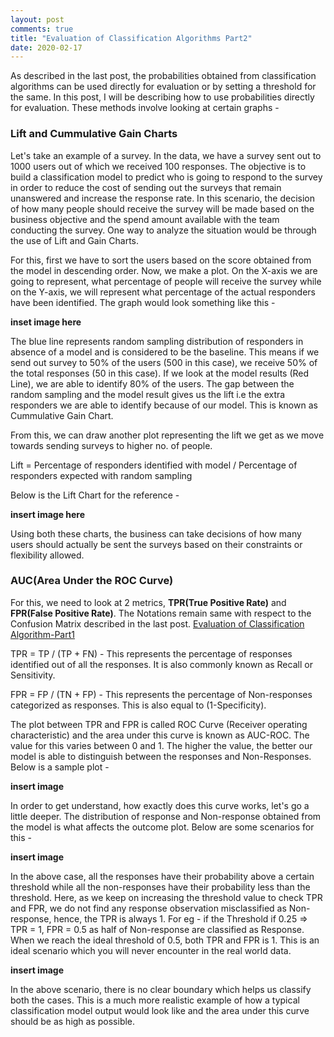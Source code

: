```yaml
---
layout: post
comments: true
title: "Evaluation of Classification Algorithms Part2"
date: 2020-02-17
---
```


As described in the last post, the probabilities obtained from classification algorithms can be used directly for evaluation or by setting a threshold for the same. In this post, I will be describing how to use probabilities directly for evaluation. These methods involve looking at certain graphs - 

### Lift and Cummulative Gain Charts

Let's take an example of a survey. In the data, we have a survey sent out to 1000 users out of which we received 100 responses. The objective is to build a classification model to predict who is going to respond to the survey in order to reduce the cost of sending out the surveys that remain unanswered and increase the response rate. In this scenario, the decision of how many people should receive the survey will be made based on the business objective and the spend amount available with the team conducting the survey. One way to analyze the situation would be through the use of Lift and Gain Charts.

For this, first we have to sort the users based on the score obtained from the model in descending order. Now, we make a plot.
On the X-axis we are going to represent, what percentage of people will receive the survey while on the Y-axis, we will represent what percentage of the actual responders have been identified. The graph would look something like this - 

**inset image here**

The blue line represents random sampling distribution of responders in absence of a model and is considered to be the baseline. This means if we send out survey to 50% of the users (500 in this case), we receive 50% of the total responses (50 in this case). If we look at the model results (Red Line), we are able to identify 80% of the users. The gap between the random sampling and the model result gives us the lift i.e the extra responders we are able to identify because of our model. This is known as Cummulative Gain Chart.

From this, we can draw another plot representing the lift we get as we move towards sending surveys to higher no. of people.

Lift = Percentage of responders identified with model / Percentage of responders expected with random sampling

Below is the Lift Chart for the reference - 

**insert image here**

Using both these charts, the business can take decisions of how many users should actually be sent the surveys based on their constraints or flexibility allowed.

### AUC(Area Under the ROC Curve)

For this, we need to look at 2 metrics, **TPR(True Positive Rate)** and **FPR(False Positive Rate)**. The Notations remain same with respect to the Confusion Matrix described in the last post. [Evaluation of Classification Algorithm-Part1](https://abhisheksanghai.com/2019/12/26/Evaluation-of-Classification-Algorithms-Part1)

TPR = TP / (TP + FN)  - This represents the percentage of responses identified out of all the responses. It is also commonly known as Recall or Sensitivity.

FPR = FP / (TN + FP)  - This represents the percentage of Non-responses categorized as responses. This is also equal to (1-Specificity).

The plot between TPR and FPR is called ROC Curve (Receiver operating characteristic) and the area under this curve is known as AUC-ROC. The value for this varies between 0 and 1. The higher the value, the better our model is able to distinguish between the responses and Non-Responses. Below is a sample plot - 

**insert image**

In order to get understand, how exactly does this curve works, let's go a little deeper. The distribution of response and Non-response obtained from the model is what affects the outcome plot. Below are some scenarios for this - 

**insert image**

In the above case, all the responses have their probability above a certain threshold while all the non-responses have their probability less than the threshold. Here, as we keep on increasing the threshold value to check TPR and FPR, we do not find any response observation misclassified as Non-response, hence, the TPR is always 1. For eg - if the Threshold if 0.25 => TPR = 1, FPR = 0.5 as half of Non-response are classified as Response. When we reach the ideal threshold of 0.5, both TPR and FPR is 1. This is an ideal scenario which you will never encounter in the real world data.

**insert image**

In the above scenario, there is no clear boundary which helps us classify both the cases. This is a much more realistic example of how a typical classification model output would look like and the area under this curve should be as high as possible.
